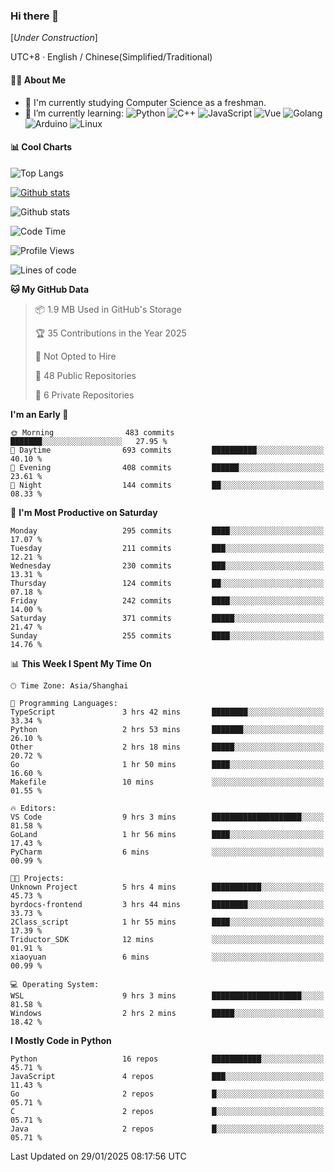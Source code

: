 ### Hi there 👋

\[*Under Construction*\]

UTC+8 · English / Chinese(Simplified/Traditional)

<!--
**NoNormalCreeper/NoNormalCreeper** is a ✨ _special_ ✨ repository because its `README.md` (this file) appears on your GitHub profile.

Here are some ideas to get you started:

- 🔭 I’m currently working on ...
- 🌱 I’m currently learning ...
- 👯 I’m looking to collaborate on ...
- 🤔 I’m looking for help with ...
- 💬 Ask me about ...
- 📫 How to reach me: ...
- 😄 Pronouns: ...
- ⚡ Fun fact: ...
-->

#### 👩‍💻 About Me

- 🏫 I'm currently studying Computer Science as a freshman.
- 🌱 I’m currently learning: 
![Python](https://img.shields.io/badge/-Python-blue?style=flat-square&logo=Python&logoColor=fff)
![C++](https://img.shields.io/badge/-C%2B%2B-00599C?style=flat-square&logo=C%2B%2B&logoColor=fff)
![JavaScript](https://img.shields.io/badge/-JavaScript-ffca18?style=flat-square&logo=JavaScript&logoColor=fff)
![Vue](https://img.shields.io/badge/-Vue-4FC08D?style=flat-square&logo=Vue.js&logoColor=fff)
![Golang](https://img.shields.io/badge/-Go-007d9c?style=flat-square&logo=Go&logoColor=fff)
![Arduino](https://img.shields.io/badge/-Arduino-00979D?style=flat-square&logo=Arduino&logoColor=fff)
![Linux](https://img.shields.io/badge/-Linux-FCC624?style=flat-square&logo=Linux&logoColor=fff)

#### 📊 Cool Charts

![Top Langs](https://github-readme-stats.vercel.app/api/top-langs/?username=NoNormalCreeper&layout=compact)

[![Github stats](https://github-readme-stats.vercel.app/api?username=NoNormalCreeper&show_icons=true)](https://github.com/anuraghazra/github-readme-stats)

![Github stats](https://github-profile-trophy.vercel.app/?username=NoNormalCreeper)


<!--START_SECTION:waka-->
![Code Time](http://img.shields.io/badge/Code%20Time-294%20hrs%2044%20mins-blue)

![Profile Views](http://img.shields.io/badge/Profile%20Views-0-blue)

![Lines of code](https://img.shields.io/badge/From%20Hello%20World%20I%27ve%20Written-2.7%20million%20lines%20of%20code-blue)

**🐱 My GitHub Data** 

> 📦 1.9 MB Used in GitHub's Storage 
 > 
> 🏆 35 Contributions in the Year 2025
 > 
> 🚫 Not Opted to Hire
 > 
> 📜 48 Public Repositories 
 > 
> 🔑 6 Private Repositories 
 > 
**I'm an Early 🐤** 

```text
🌞 Morning                483 commits         ███████░░░░░░░░░░░░░░░░░░   27.95 % 
🌆 Daytime                693 commits         ██████████░░░░░░░░░░░░░░░   40.10 % 
🌃 Evening                408 commits         ██████░░░░░░░░░░░░░░░░░░░   23.61 % 
🌙 Night                  144 commits         ██░░░░░░░░░░░░░░░░░░░░░░░   08.33 % 
```
📅 **I'm Most Productive on Saturday** 

```text
Monday                   295 commits         ████░░░░░░░░░░░░░░░░░░░░░   17.07 % 
Tuesday                  211 commits         ███░░░░░░░░░░░░░░░░░░░░░░   12.21 % 
Wednesday                230 commits         ███░░░░░░░░░░░░░░░░░░░░░░   13.31 % 
Thursday                 124 commits         ██░░░░░░░░░░░░░░░░░░░░░░░   07.18 % 
Friday                   242 commits         ████░░░░░░░░░░░░░░░░░░░░░   14.00 % 
Saturday                 371 commits         █████░░░░░░░░░░░░░░░░░░░░   21.47 % 
Sunday                   255 commits         ████░░░░░░░░░░░░░░░░░░░░░   14.76 % 
```


📊 **This Week I Spent My Time On** 

```text
🕑︎ Time Zone: Asia/Shanghai

💬 Programming Languages: 
TypeScript               3 hrs 42 mins       ████████░░░░░░░░░░░░░░░░░   33.34 % 
Python                   2 hrs 53 mins       ███████░░░░░░░░░░░░░░░░░░   26.10 % 
Other                    2 hrs 18 mins       █████░░░░░░░░░░░░░░░░░░░░   20.72 % 
Go                       1 hr 50 mins        ████░░░░░░░░░░░░░░░░░░░░░   16.60 % 
Makefile                 10 mins             ░░░░░░░░░░░░░░░░░░░░░░░░░   01.55 % 

🔥 Editors: 
VS Code                  9 hrs 3 mins        ████████████████████░░░░░   81.58 % 
GoLand                   1 hr 56 mins        ████░░░░░░░░░░░░░░░░░░░░░   17.43 % 
PyCharm                  6 mins              ░░░░░░░░░░░░░░░░░░░░░░░░░   00.99 % 

🐱‍💻 Projects: 
Unknown Project          5 hrs 4 mins        ███████████░░░░░░░░░░░░░░   45.73 % 
byrdocs-frontend         3 hrs 44 mins       ████████░░░░░░░░░░░░░░░░░   33.73 % 
2Class_script            1 hr 55 mins        ████░░░░░░░░░░░░░░░░░░░░░   17.39 % 
Triductor_SDK            12 mins             ░░░░░░░░░░░░░░░░░░░░░░░░░   01.91 % 
xiaoyuan                 6 mins              ░░░░░░░░░░░░░░░░░░░░░░░░░   00.99 % 

💻 Operating System: 
WSL                      9 hrs 3 mins        ████████████████████░░░░░   81.58 % 
Windows                  2 hrs 2 mins        █████░░░░░░░░░░░░░░░░░░░░   18.42 % 
```

**I Mostly Code in Python** 

```text
Python                   16 repos            ███████████░░░░░░░░░░░░░░   45.71 % 
JavaScript               4 repos             ███░░░░░░░░░░░░░░░░░░░░░░   11.43 % 
Go                       2 repos             █░░░░░░░░░░░░░░░░░░░░░░░░   05.71 % 
C                        2 repos             █░░░░░░░░░░░░░░░░░░░░░░░░   05.71 % 
Java                     2 repos             █░░░░░░░░░░░░░░░░░░░░░░░░   05.71 % 
```




 Last Updated on 29/01/2025 08:17:56 UTC
<!--END_SECTION:waka-->

